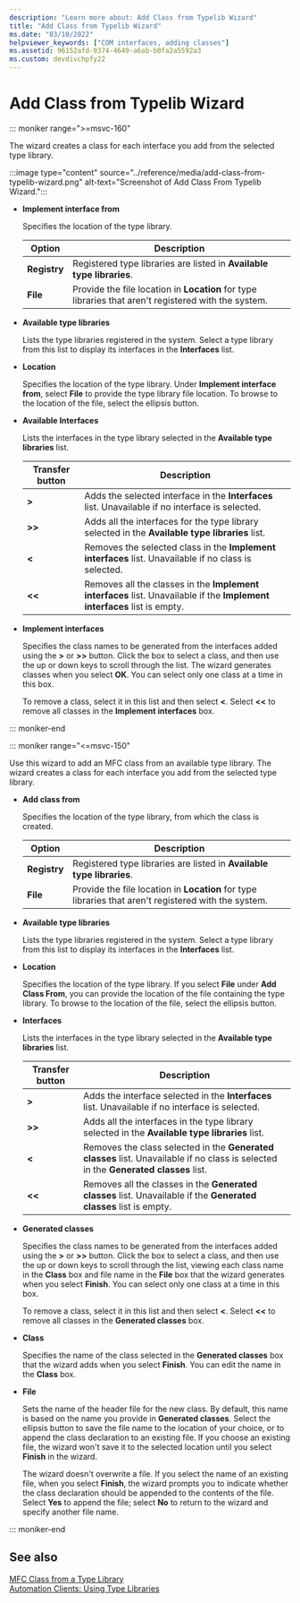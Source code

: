 ```yaml
---
description: "Learn more about: Add Class from Typelib Wizard"
title: "Add Class from Typelib Wizard"
ms.date: "03/10/2022"
helpviewer_keywords: ["COM interfaces, adding classes"]
ms.assetid: 96152afd-9374-4649-a6ab-b0fa2a5592a3
ms.custom: devdivchpfy22
---
```

# Add Class from Typelib Wizard

::: moniker range=">=msvc-160"

The wizard creates a class for each interface you add from the selected type library.

:::image type="content" source="../reference/media/add-class-from-typelib-wizard.png" alt-text="Screenshot of Add Class From Typelib Wizard.":::

- **Implement interface from**

   Specifies the location of the type library.

   |Option|Description|
   |------------|-----------------|
   |**Registry**|Registered type libraries are listed in **Available type libraries**.|
   |**File**|Provide the file location in **Location** for type libraries that aren't registered with the system.|

- **Available type libraries**

   Lists the type libraries registered in the system. Select a type library from this list to display its interfaces in the **Interfaces** list.

- **Location**

   Specifies the location of the type library. Under **Implement interface from**, select **File** to provide the type library file location. To browse to the location of the file, select the ellipsis button.

- **Available Interfaces**

   Lists the interfaces in the type library selected in the **Available type libraries** list.

   |Transfer button|Description|
   |---------------------|-----------------|
   |**>**|Adds the selected interface in the **Interfaces** list. Unavailable if no interface is selected.|
   |**>>**|Adds all the interfaces for the type library selected in the **Available type libraries** list.|
   |**\<**|Removes the selected class in the **Implement interfaces** list. Unavailable if no class is selected.|
   |**\<\<**|Removes all the classes in the **Implement interfaces** list. Unavailable if the **Implement interfaces** list is empty.|

- **Implement interfaces**

   Specifies the class names to be generated from the interfaces added using the **>** or **>>** button. Click the box to select a class, and then use the up or down keys to scroll through the list. The wizard generates classes when you select **OK**. You can select only one class at a time in this box.

   To remove a class, select it in this list and then select **<**. Select **<<** to remove all classes in the **Implement interfaces** box.

::: moniker-end

::: moniker range="<=msvc-150"

Use this wizard to add an MFC class from an available type library. The wizard creates a class for each interface you add from the selected type library.

- **Add class from**

   Specifies the location of the type library, from which the class is created.

   |Option|Description|
   |------------|-----------------|
   |**Registry**|Registered type libraries are listed in **Available type libraries**.|
   |**File**|Provide the file location in **Location** for type libraries that aren't registered with the system.|

- **Available type libraries**

   Lists the type libraries registered in the system. Select a type library from this list to display its interfaces in the **Interfaces** list.

- **Location**

   Specifies the location of the type library. If you select **File** under **Add Class From**, you can provide the location of the file containing the type library. To browse to the location of the file, select the ellipsis button.

- **Interfaces**

   Lists the interfaces in the type library selected in the **Available type libraries** list.

   |Transfer button|Description|
   |---------------------|-----------------|
   |**>**|Adds the interface selected in the **Interfaces** list. Unavailable if no interface is selected.|
   |**>>**|Adds all the interfaces in the type library selected in the **Available type libraries** list.|
   |**\<**|Removes the class selected in the **Generated classes** list. Unavailable if no class is selected in the **Generated classes** list.|
   |**\<\<**|Removes all the classes in the **Generated classes** list. Unavailable if the **Generated classes** list is empty.|

- **Generated classes**

   Specifies the class names to be generated from the interfaces added using the **>** or **>>** button. Click the box to select a class, and then use the up or down keys to scroll through the list, viewing each class name in the **Class** box and file name in the **File** box that the wizard generates when you select **Finish**. You can select only one class at a time in this box.

   To remove a class, select it in this list and then select **<**. Select **<<** to remove all classes in the **Generated classes** box.

- **Class**

   Specifies the name of the class selected in the **Generated classes** box that the wizard adds when you select **Finish**. You can edit the name in the **Class** box.

- **File**

   Sets the name of the header file for the new class. By default, this name is based on the name you provide in **Generated classes**. Select the ellipsis button to save the file name to the location of your choice, or to append the class declaration to an existing file. If you choose an existing file, the wizard won't save it to the selected location until you select **Finish** in the wizard.

   The wizard doesn't overwrite a file. If you select the name of an existing file, when you select **Finish**, the wizard prompts you to indicate whether the class declaration should be appended to the contents of the file. Select **Yes** to append the file; select **No** to return to the wizard and specify another file name.

::: moniker-end

## See also

[MFC Class from a Type Library](../../mfc/reference/adding-an-mfc-class-from-a-type-library.md)<br/>
[Automation Clients: Using Type Libraries](../../mfc/automation-clients-using-type-libraries.md)
